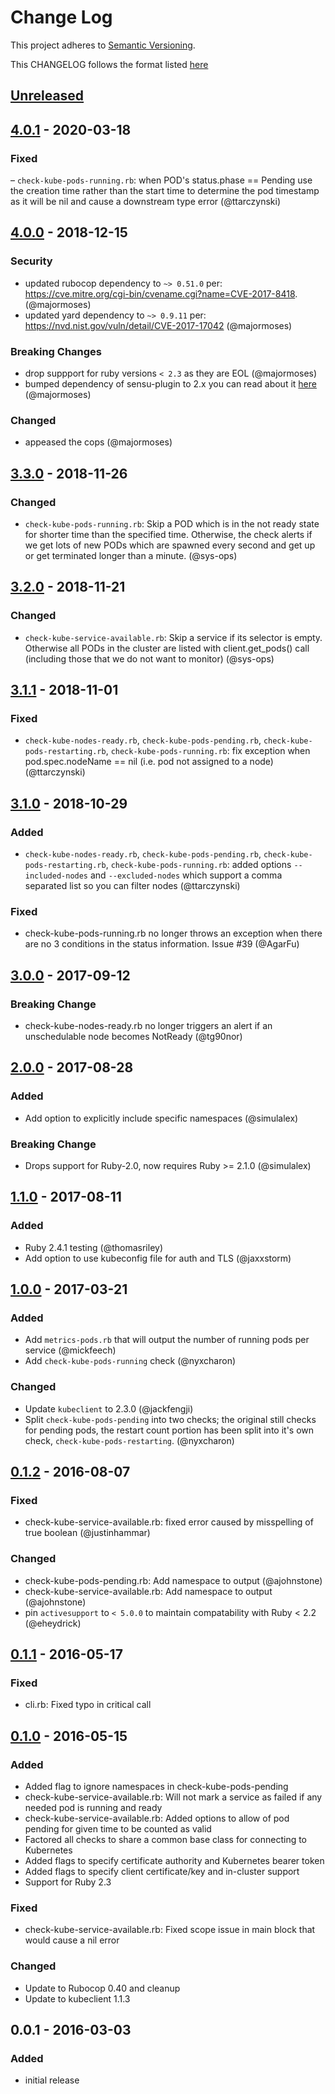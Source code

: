 # Change Log
This project adheres to [Semantic Versioning](http://semver.org/).

This CHANGELOG follows the format listed [here ](https://github.com/sensu-plugins/community/blob/master/HOW_WE_CHANGELOG.md)

## [Unreleased]


## [4.0.1] - 2020-03-18
### Fixed
– `check-kube-pods-running.rb`: when POD's status.phase == Pending use the creation time rather than the start time to determine the pod timestamp as it will be nil and cause a downstream type error (@ttarczynski)

## [4.0.0] - 2018-12-15
### Security
- updated rubocop dependency to `~> 0.51.0` per: https://cve.mitre.org/cgi-bin/cvename.cgi?name=CVE-2017-8418. (@majormoses)
- updated yard dependency to `~> 0.9.11` per: https://nvd.nist.gov/vuln/detail/CVE-2017-17042 (@majormoses)

### Breaking Changes
- drop suppport for ruby versions `< 2.3` as they are EOL (@majormoses)
- bumped dependency of sensu-plugin to 2.x you can read about it [here](https://github.com/sensu-plugins/sensu-plugin/blob/master/CHANGELOG.md#v145---2017-03-07) (@majormoses)

### Changed
- appeased the cops (@majormoses)

## [3.3.0] - 2018-11-26
### Changed
 - `check-kube-pods-running.rb`: Skip a POD which is in the not ready state for shorter time than the specified time. Otherwise, the check alerts if we get lots of new PODs which are spawned every second and get up or get terminated longer than a minute. (@sys-ops)

## [3.2.0] - 2018-11-21
### Changed
 - `check-kube-service-available.rb`: Skip a service if its selector is empty. Otherwise all PODs in the cluster are listed with client.get_pods() call (including those that we do not want to monitor) (@sys-ops)

## [3.1.1] - 2018-11-01
### Fixed
 - `check-kube-nodes-ready.rb`, `check-kube-pods-pending.rb`, `check-kube-pods-restarting.rb`, `check-kube-pods-running.rb`: fix exception when pod.spec.nodeName == nil (i.e. pod not assigned to a node) (@ttarczynski)

## [3.1.0] - 2018-10-29
### Added
 - `check-kube-nodes-ready.rb`, `check-kube-pods-pending.rb`, `check-kube-pods-restarting.rb`, `check-kube-pods-running.rb`: added options `--included-nodes` and `--excluded-nodes` which support a comma separated list so you can filter nodes (@ttarczynski)

### Fixed
- check-kube-pods-running.rb no longer throws an exception when there are no 3 conditions in the status information. Issue #39 (@AgarFu)

## [3.0.0] - 2017-09-12
### Breaking Change
 - check-kube-nodes-ready.rb no longer triggers an alert if an unschedulable node becomes NotReady (@tg90nor)

## [2.0.0] - 2017-08-28
### Added
 - Add option to explicitly include specific namespaces (@simulalex)

### Breaking Change
 - Drops support for Ruby-2.0, now requires Ruby >= 2.1.0 (@simulalex)

## [1.1.0] - 2017-08-11
### Added
- Ruby 2.4.1 testing (@thomasriley)
- Add option to use kubeconfig file for auth and TLS (@jaxxstorm)

## [1.0.0] - 2017-03-21
### Added
- Add `metrics-pods.rb` that will output the number of running pods per service (@mickfeech)
- Add `check-kube-pods-running` check (@nyxcharon)

### Changed
- Update `kubeclient` to 2.3.0 (@jackfengji)
- Split `check-kube-pods-pending` into two checks; the original still checks for
pending pods, the restart count portion has been split into it's own check, `check-kube-pods-restarting`. (@nyxcharon)

## [0.1.2] - 2016-08-07
### Fixed
- check-kube-service-available.rb: fixed error caused by misspelling of true boolean (@justinhammar)

### Changed
- check-kube-pods-pending.rb: Add namespace to output (@ajohnstone)
- check-kube-service-available.rb: Add namespace to output (@ajohnstone)
- pin `activesupport` to `< 5.0.0` to maintain compatability with Ruby < 2.2 (@eheydrick)

## [0.1.1] - 2016-05-17
### Fixed
- cli.rb: Fixed typo in critical call

## [0.1.0] - 2016-05-15
### Added
- Added flag to ignore namespaces in check-kube-pods-pending
- check-kube-service-available.rb: Will not mark a service as failed if any needed pod is running and ready
- check-kube-service-available.rb: Added options to allow of pod pending for given time to be counted as valid
- Factored all checks to share a common base class for connecting to Kubernetes
- Added flags to specify certificate authority and Kubernetes bearer token
- Added flags to specify client certificate/key and in-cluster support
- Support for Ruby 2.3

### Fixed
- check-kube-service-available.rb: Fixed scope issue in main block that would cause a nil error

### Changed
- Update to Rubocop 0.40 and cleanup
- Update to kubeclient 1.1.3

## 0.0.1 - 2016-03-03
### Added
- initial release

[Unreleased]: https://github.com/sensu-plugins/sensu-plugins-kubernetes/compare/4.0.1...HEAD
[4.0.1]: https://github.com/sensu-plugins/sensu-plugins-kubernetes/compare/4.0.0...4.0.1
[4.0.0]: https://github.com/sensu-plugins/sensu-plugins-kubernetes/compare/3.3.0...4.0.0
[3.3.0]: https://github.com/sensu-plugins/sensu-plugins-kubernetes/compare/3.2.0...3.3.0
[3.2.0]: https://github.com/sensu-plugins/sensu-plugins-kubernetes/compare/3.1.1...3.2.0
[3.1.1]: https://github.com/sensu-plugins/sensu-plugins-kubernetes/compare/3.1.0...3.1.1
[3.1.0]: https://github.com/sensu-plugins/sensu-plugins-kubernetes/compare/3.0.1...3.1.0
[3.0.1]: https://github.com/sensu-plugins/sensu-plugins-kubernetes/compare/3.0.0...3.0.0.1
[3.0.0]: https://github.com/sensu-plugins/sensu-plugins-kubernetes/compare/2.0.0...3.0.0
[2.0.0]: https://github.com/sensu-plugins/sensu-plugins-kubernetes/compare/1.1.0...2.0.0
[1.1.0]: https://github.com/sensu-plugins/sensu-plugins-kubernetes/compare/1.0.0...1.1.0
[1.0.0]: https://github.com/sensu-plugins/sensu-plugins-kubernetes/compare/0.1.2...1.0.0
[0.1.2]: https://github.com/sensu-plugins/sensu-plugins-kubernetes/compare/0.1.1...0.1.2
[0.1.1]: https://github.com/sensu-plugins/sensu-plugins-kubernetes/compare/0.1.0...0.1.1
[0.1.0]: https://github.com/sensu-plugins/sensu-plugins-kubernetes/compare/0.0.1...0.1.0
